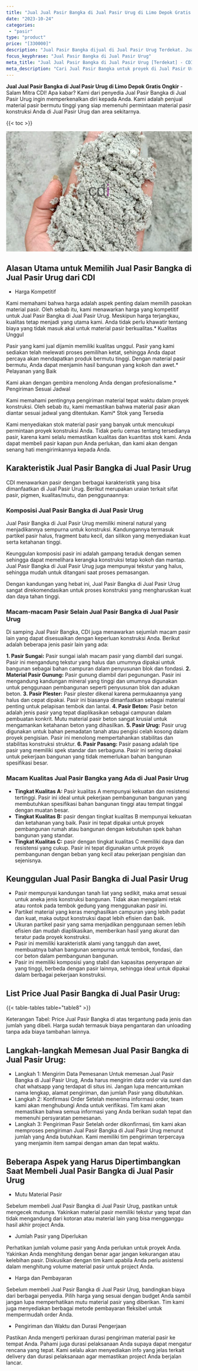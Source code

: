 ```yaml
---
title: "Jual Jual Pasir Bangka di Jual Pasir Urug di Limo Depok Gratis Ongkir"
date: "2023-10-24"
categories:
 - "pasir"
type: "product"
price: "[330000]"
description: "Jual Pasir Bangka dijual di Jual Pasir Urug Terdekat. Jual Pasir Bangka ini sering digunakan dalam proyek konstruksi sebagai bahan campuran yang berkualitas dan bersih. Hubungi kami untuk informasi lebih lanjut."
focus_keyphrase: "Jual Pasir Bangka di Jual Pasir Urug"
meta_title: "Jual Jual Pasir Bangka di Jual Pasir Urug [Terdekat] - CDI"
meta_description: "Cari Jual Pasir Bangka untuk proyek di Jual Pasir Urug? Kami memiliki Jual Pasir Bangka berkualitas untuk material adukan. Segera dapatkan penawaran terbaik."
---
```


**Jual Jual Pasir Bangka di Jual Pasir Urug di Limo Depok Gratis Ongkir** - Salam Mitra CDI! Apa kabar? Kami dari penyedia Jual Pasir Bangka di Jual Pasir Urug ingin memperkenalkan diri kepada Anda. Kami adalah penjual material pasir bermutu tinggi yang siap memenuhi permintaan material pasir konstruksi Anda di Jual Pasir Urug dan area sekitarnya.

{{< toc >}}

![Jual Jual Pasir Bangka di Jual Pasir Urug di Limo Depok Gratis Ongkir](/images/pasir/pasir-bangunan-07.jpg)

## Alasan Utama untuk Memilih Jual Pasir Bangka di Jual Pasir Urug dari CDI

*   Harga Kompetitif

Kami memahami bahwa harga adalah aspek penting dalam memilih pasokan material pasir. Oleh sebab itu, kami menawarkan harga yang kompetitif untuk Jual Pasir Bangka di Jual Pasir Urug. Meskipun harga terjangkau, kualitas tetap menjadi yang utama kami. Anda tidak perlu khawatir tentang biaya yang tidak masuk akal untuk material pasir berkualitas.*   Kualitas Unggul

Pasir yang kami jual dijamin memiliki kualitas unggul. Pasir yang kami sediakan telah melewati proses pemilihan ketat, sehingga Anda dapat percaya akan mendapatkan produk bermutu tinggi. Dengan material pasir bermutu, Anda dapat menjamin hasil bangunan yang kokoh dan awet.*   Pelayanan yang Baik

Kami akan dengan gembira menolong Anda dengan profesionalisme.*   Pengiriman Sesuai Jadwal

Kami memahami pentingnya pengiriman material tepat waktu dalam proyek konstruksi. Oleh sebab itu, kami memastikan bahwa material pasir akan diantar sesuai jadwal yang ditentukan. Kami*   Stok yang Tersedia

Kami menyediakan stok material pasir yang banyak untuk mencukupi permintaan proyek konstruksi Anda. Tidak perlu cemas tentang tersedianya pasir, karena kami selalu memastikan kualitas dan kuantitas stok kami. Anda dapat membeli pasir kapan pun Anda perlukan, dan kami akan dengan senang hati mengirimkannya kepada Anda. 

## Karakteristik Jual Pasir Bangka di Jual Pasir Urug

CDI menawarkan pasir dengan berbagai karakteristik yang bisa dimanfaatkan di Jual Pasir Urug. Berikut merupakan uraian terkait sifat pasir, pigmen, kualitas/mutu, dan penggunaannya:

### Komposisi Jual Pasir Bangka di Jual Pasir Urug

Jual Pasir Bangka di Jual Pasir Urug memiliki mineral natural yang menjadikannya sempurna untuk konstruksi. Kandungannya termasuk partikel pasir halus, fragment batu kecil, dan silikon yang menyediakan kuat serta ketahanan tinggi.

Keunggulan komposisi pasir ini adalah gampang teraduk dengan semen sehingga dapat memelihara kerangka konstruksi tetap kokoh dan mantap. Jual Pasir Bangka di Jual Pasir Urug juga mempunyai tekstur yang halus, sehingga mudah untuk ditangani saat proses pemasangan.

Dengan kandungan yang hebat ini, Jual Pasir Bangka di Jual Pasir Urug sangat direkomendasikan untuk proses konstruksi yang mengharuskan kuat dan daya tahan tinggi.

### Macam-macam Pasir Selain Jual Pasir Bangka di Jual Pasir Urug

Di samping Jual Pasir Bangka, CDI juga menawarkan sejumlah macam pasir lain yang dapat disesuaikan dengan keperluan konstruksi Anda. Berikut adalah beberapa jenis pasir lain yang ada:

**1\. Pasir Sungai:** Pasir sungai ialah macam pasir yang diambil dari sungai. Pasir ini mengandung tekstur yang halus dan umumnya dipakai untuk bangunan sebagai bahan campuran dalam penyusunan blok dan fondasi.
**2\. Material Pasir Gunung:** Pasir gunung diambil dari pegunungan. Pasir ini mengandung kandungan mineral yang tinggi dan umumnya digunakan untuk penggunaan pembangunan seperti penyusunan blok dan adukan beton.
**3\. Pasir Plester:** Pasir plester dikenal karena permukaannya yang halus dan cepat dipakai. Pasir ini biasanya dimanfaatkan sebagai material penting untuk pelapisan tembok dan lantai.
**4\. Pasir Beton:** Pasir beton adalah jenis pasir yang tepat diaplikasikan sebagai campuran dalam pembuatan konkrit. Mutu material pasir beton sangat krusial untuk mengamankan ketahanan beton yang dihasilkan.
**5\. Pasir Urug:** Pasir urug digunakan untuk bahan pemadatan tanah atau pengisi celah kosong dalam proyek pengisian. Pasir ini menolong mempertahankan stabilitas dan stabilitas konstruksi struktur.
**6\. Pasir Pasang:** Pasir pasang adalah tipe pasir yang memiliki spek standar dan serbaguna. Pasir ini sering dipakai untuk pekerjaan bangunan yang tidak memerlukan bahan bangunan spesifikasi besar.

### Macam Kualitas Jual Pasir Bangka yang Ada di Jual Pasir Urug

*   **Tingkat Kualitas A:** Pasir kualitas A mempunyai kekuatan dan resistensi tertinggi. Pasir ini ideal untuk pekerjaan pembangunan bangunan yang membutuhkan spesifikasi bahan bangunan tinggi atau tempat tinggal dengan muatan besar.
*   **Tingkat Kualitas B:** pasir dengan tingkat kualitas B mempunyai kekuatan dan ketahanan yang baik. Pasir ini tepat dipakai untuk proyek pembangunan rumah atau bangunan dengan kebutuhan spek bahan bangunan yang standar.
*   **Tingkat Kualitas C:** pasir dengan tingkat kualitas C memiliki daya dan resistensi yang cukup. Pasir ini tepat digunakan untuk proyek pembangunan dengan beban yang kecil atau pekerjaan pengisian dan sejenisnya.

## Keunggulan Jual Pasir Bangka di Jual Pasir Urug

*   Pasir mempunyai kandungan tanah liat yang sedikit, maka amat sesuai untuk aneka jenis konstruksi bangunan. Tidak akan mengalami retak atau rontok pada tembok gedung yang menggunakan pasir ini.
*   Partikel material yang keras menghasilkan campuran yang lebih padat dan kuat, maka output konstruksi dapat lebih efisien dan baik.
*   Ukuran partikel pasir yang sama menjadikan penggunaan semen lebih efisien dan mudah diaplikasikan, memberikan hasil yang akurat dan teratur pada proyek konstruksi.
*   Pasir ini memiliki karakteristik alami yang tangguh dan awet, membuatnya bahan bangunan sempurna untuk tembok, fondasi, dan cor beton dalam pembangunan bangunan.
*   Pasir ini memiliki komposisi yang stabil dan kapasitas penyerapan air yang tinggi, berbeda dengan pasir lainnya, sehingga ideal untuk dipakai dalam berbagai pekerjaan konstruksi.

## List Price Jual Pasir Bangka di Jual Pasir Urug:

{{< table-tables table="table8" >}}

Keterangan Tabel: Price Jual Pasir Bangka di atas tergantung pada jenis dan jumlah yang dibeli. Harga sudah termasuk biaya pengantaran dan unloading tanpa ada biaya tambahan lainnya.

## Langkah-langkah Memesan Jual Pasir Bangka di Jual Pasir Urug:

*   Langkah 1: Mengirim Data Pemesanan
Untuk memesan Jual Pasir Bangka di Jual Pasir Urug, Anda harus mengirim data order via surel dan chat whatsapp yang terdapat di situs ini. Jangan lupa mencantumkan nama lengkap, alamat pengiriman, dan jumlah Pasir yang dibutuhkan.
*   Langkah 2: Konfirmasi Order
Setelah menerima informasi order, team kami akan menghubungi Anda untuk verifikasi. Tim kami akan memastikan bahwa semua informasi yang Anda berikan sudah tepat dan memenuhi persyaratan pemesanan.
*   Langkah 3: Pengiriman Pasir
Setelah order dikonfirmasi, tim kami akan memproses pengiriman Jual Pasir Bangka di Jual Pasir Urug menurut jumlah yang Anda butuhkan. Kami memiliki tim pengiriman terpercaya yang menjamin item sampai dengan aman dan tepat waktu.

## Beberapa Aspek yang Harus Dipertimbangkan Saat Membeli Jual Pasir Bangka di Jual Pasir Urug

*   Mutu Material Pasir

Sebelum membeli Jual Pasir Bangka di Jual Pasir Urug, pastikan untuk mengecek mutunya. Yakinkan material pasir memiliki tekstur yang tepat dan tidak mengandung dari kotoran atau material lain yang bisa mengganggu hasil akhir project Anda.
*   Jumlah Pasir yang Diperlukan

Perhatikan jumlah volume pasir yang Anda perlukan untuk proyek Anda. Yakinkan Anda menghitung dengan benar agar jangan kekurangan atau kelebihan pasir. Diskusikan dengan tim kami apabila Anda perlu asistensi dalam menghitung volume material pasir untuk project Anda.
*   Harga dan Pembayaran

Sebelum membeli Jual Pasir Bangka di Jual Pasir Urug, bandingkan biaya dari berbagai penyedia. Pilih harga yang sesuai dengan budget Anda sambil jangan lupa memperhatikan mutu material pasir yang diberikan. Tim kami juga menyediakan berbagai metode pembayaran fleksibel untuk mempermudah order Anda.
*   Pengiriman dan Waktu dan Durasi Pengerjaan

Pastikan Anda mengerti perkiraan durasi pengiriman material pasir ke tempat Anda. Pahami juga durasi pelaksanaan Anda supaya dapat mengatur rencana yang tepat. Kami selalu akan menyediakan info yang jelas terkait delivery dan durasi pelaksanaan agar memastikan project Anda berjalan lancar.